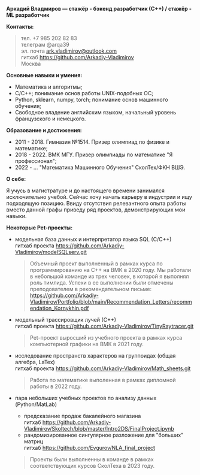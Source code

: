 **Аркадий Владмиров — стажёр - бэкенд разработчик (С++) / стажёр - ML разработчик**  

**Контакты:**
> тел. +7 985 202 82 83  
телеграм @arqa39  
эл. почта ark.vladimirov@outlook.com  
гитхаб  https://github.com/Arkadiy-Vladimirov  
Москва


**Основные навыки и умения:**

- Математика и алгоритмы;
- C/C++; понимание основ работы UNIX-подобных ОС;
- Python, sklearn, numpy, torch; понимание основ машинного обучения;
- Cвободное владение английским языком, начальный уровень французского и немецкого.

**Образование и достижения:**  

- 2011 - 2018. Гимназия №1514. Призер олимпиад по физике и математике;  
- 2018 - 2022. ВМК МГУ. Призер олимпиады по математике "Я профессионал";
- 2022 - ... "Математика Машинного Обучения" СколТех/ФКН ВШЭ.


**О себе:**  

Я учусь в магистратуре и до настоящего времени занимался исключительно учебой. Сейчас хочу начать карьеру в индустрии и ищу подходящую позицию. Ввиду отсутствия релевантного опыта работы вместо данной графы приведу ряд проектов, демонстрирующих мои навыки.

**Некоторые Pet-проекты:**  
- модельная база данных и интерпретатор языка SQL (C/C++)  
    гитхаб проекта  https://github.com/Arkadiy-Vladimirov/modelSQLserv.git  
    > Объемный проект выполненный в рамках курса по программированию на С++ на ВМК в 2020 году. Мы работали в небольшой команде из трех человек, в которой я выполнял роль тимлида. Успехи в ее выполнении были отмечены преподователем в рекомендательном письме: https://github.com/Arkadiy-Vladimirov/Portfolio/blob/main/Recommendation_Letters/recommendation_Kornykhin.pdf

- модельный трассировщик лучей (С++)  
    гитхаб проекта  https://github.com/Arkadiy-Vladimirov/TinyRaytracer.git
    > Pet-проект выросший из учебного проекта в рамках курса компьютерной графики на ВМК в 2021 году.

- исследование пространств характеров на группоидах (общая алгебра, LaTex)  
    гитхаб проекта https://github.com/Arkadiy-Vladimirov/Math_sheets.git
    > Работа по математике выполенная в рамках дипломной работы в 2022 году.

- пара небольших учебных проектов по анализу данных (Python/MatLab)  
    - предсказание продаж бакалейного магазина  
    гитхаб https://github.com/Arkadiy-Vladimirov/Skoltech/blob/master/Intro2DS/FinalProject.ipynb
    - рандомизированное сингулярное разложение для "больших" матриц  
    гитхаб https://github.com/Evgurov/NLA_final_project
    
    > Проекты были выполненны в команде в рамках соответствующих курсов СколТеха в 2023 году.